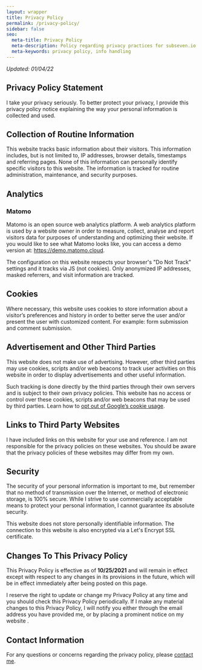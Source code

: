 ```yaml
---
layout: wrapper
title: Privacy Policy
permalink: /privacy-policy/
sidebar: false
seo:
  meta-title: Privacy Policy
  meta-description: Policy regarding privacy practices for subseven.io
  meta-keywords: privacy policy, info handling
---
```

<section id="privacy-policy" markdown="1">

*Updated: 01/04/22*

## Privacy Policy Statement

I take your privacy seriously. To better protect your privacy, I provide this privacy policy notice explaining the way your personal information is collected and used.

## Collection of Routine Information

This website tracks basic information about their visitors. This information includes, but is not limited to, IP addresses, browser details, timestamps and referring pages. None of this information can personally identify specific visitors to this website. The information is tracked for routine administration, maintenance, and security purposes.

## Analytics

### Matomo

Matomo is an open source web analytics platform. A web analytics platform is used by a website owner in order to measure, collect, analyse and report visitors data for purposes of understanding and optimizing their website. If you would like to see what Matomo looks like, you can access a demo version at: https://demo.matomo.cloud.

The configuration on this website respects your browser's "Do Not Track" settings and it tracks via JS (not cookies). Only anonymized IP addresses, masked referrers, and visit information are tracked.

## Cookies

Where necessary, this website uses cookies to store information about a visitor’s preferences and history in order to better serve the user  and/or present the user  with customized content. For example: form submission and comment submission.

## Advertisement and Other Third Parties

This website does not make use of advertising. However, other third parties may use cookies, scripts and/or web beacons to track user activities on this website in order to display advertisements and other useful information. 

Such tracking is done directly by the third parties through their own servers and is subject to their own privacy policies. This website  has no access or control over these cookies, scripts and/or web beacons that may be used by third parties. Learn how to [opt out of Google’s cookie usage](http://www.google.com/privacy_ads.html).

## Links to Third Party Websites

I have included links on this website for your use and reference. I am not responsible for the privacy policies on these websites. You should be aware that the privacy policies of these websites may differ from my own.

## Security

The security of your personal information is important to me, but remember that no method of transmission over the Internet, or method of electronic storage, is 100% secure. While I strive to use commercially acceptable means to protect your personal information, I cannot guarantee its absolute security.

This website does not store personally identifiable information. The connection to this website is also encrypted via a Let's Encrypt SSL certificate.

## Changes To This Privacy Policy

This Privacy Policy is effective as of **10/25/2021** and will remain in effect except with respect to any changes in its provisions in the future, which will be in effect immediately after being posted on this page.

I reserve the right to update or change my Privacy Policy at any time and you should check this Privacy Policy periodically. If I make any material changes to this Privacy Policy, I will notify you either through the email address you have provided me, or by placing a prominent notice on my website .

## Contact Information

For any questions or concerns regarding the privacy policy, please [contact me](/contact/).

</section>